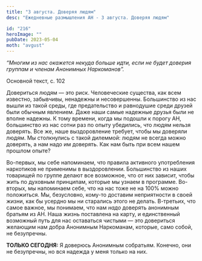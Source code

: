 ```yaml
---
title: "3 августа. Доверяя людям"
desc: "Ежедневные размышления АН - 3 августа. Доверяя людям"

id: "216"
heroImage: ""
pubDate: 2023-05-04
moth: "avgust"
---
```


_“Многим из нас окажется некуда больше идти, если не будет доверия группам и
членам Анонимных Наркоманов”._

Основной текст, с. 102

Довериться людям — это риск. Человеческие существа, как всем известно,
забывчивы, ненадежны и несовершенны. Большинство из нас вышли из такой среды,
где предательство и равнодушие среди друзей были обычным явлением. Даже наши
самые надежные друзья были не вполне надежны. К тому времени, когда мы подошли
к порогу АН, большинство из нас сотни раз по опыту убедились, что людям нельзя
доверять. Все же, наше выздоровление требует, чтобы мы доверяли людям. Мы
столкнулись с такой дилеммой: людям не всегда можно доверять, а нам надо им
доверять. Как нам быть при всем нашем прошлом опыте?

Во-первых, мы себе напоминаем, что правила активного употребления наркотиков
не применимы в выздоровлении. Большинство из наших товарищей по группе делают
все возможное, что от них зависит, чтобы жить по духовным принципам, которые
мы узнаем в программе. Во-вторых, мы напоминаем себе, что на нас тоже не на
100% можно положиться. Мы, безусловно, кому-то доставим неприятности в своей
жизни, как бы усердно мы ни старались этого не делать. В-третьих, что самое
важное, мы понимаем, что нам _надо_ доверять анонимным братьям из АН. Наша
жизнь поставлена на карту, и единственный возможный путь для нас оставаться
чистыми — это довериться желающим нам добра Анонимным Наркоманам, которые,
само собой, не безупречны.

**ТОЛЬКО СЕГОДНЯ:** Я доверюсь Анонимным собратьям. Конечно, они не
безупречны, но вся надежда у меня только на них.
